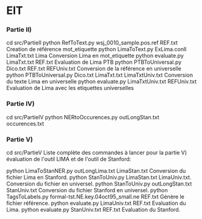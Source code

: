 # EIT
### Partie II)
cd src/PartieII
python RefToText.py wsj_0010_sample.pos.ref REF.txt
	Creation de référence mot_etiquette
python LimaToText.py ExLima.conll LimaTxt.txt
	Lima Conversion Lima en mot_etiquette
python evaluate.py LimaTxt.txt REF.txt
	Evaluation de Lima PTB
python PTBToUniversal.py Dico.txt REF.txt REFUniv.txt
	Conversion de la référence en universelle
python PTBToUniversal.py Dico.txt LimaTxt.txt LimaTxtUniv.txt
	Conversion du texte Lima en universelle
python evaluate.py LimaTxtUniv.txt REFUniv.txt
	Evaluation de Lima avec les etiquettes universelles

### Partie IV)
cd src/PartieIV
python NERtoOccurences.py outLongStan.txt occurences.txt

### Partie V)
cd src/PartieV
Liste complète des commandes à lancer  pour la partie V) évaluation de l'outil LIMA et de l'outil de Stanford:

python LimaToStanNER.py outLongLima.txt LimaStan.txt
		Conversion du fichier Lima en Stanford.
python StanToUniv.py LimaStan.txt LimaUniv.txt.
		Conversion du fichier en universel.
python StanToUniv.py outLongStan.txt StanUniv.txt
		Conversion du fichier Stanford en universel.
python TagsToLabels.py formal-tst.NE.key.04oct95_small.ne REF.txt
		Génère le fichier référence.
python evaluate.py LimaUniv.txt REF.txt
		Evaluation du Lima.
python evaluate.py StanUniv.txt REF.txt
		Evaluation du Stanford.
